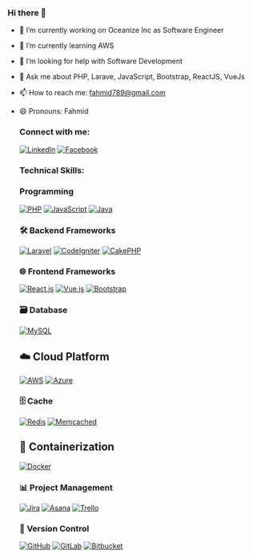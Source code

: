 ### Hi there 👋

- 🔭 I’m currently working on Oceanize Inc as Software Engineer
- 🌱 I’m currently learning AWS
- 🤔 I’m looking for help with Software Development
- 💬 Ask me about PHP, Larave, JavaScript, Bootstrap, ReactJS, VueJs
- 📫 How to reach me: fahmid789@gmail.com
- 😄 Pronouns: Fahmid
  
  <h3 align="left">Connect with me:</h3>

  [![LinkedIn](https://img.shields.io/badge/LinkedIn-%230077B5.svg?&style=for-the-badge&logo=linkedin&logoColor=white)](https://www.linkedin.com/in/fahmid-al-masud)
  [![Facebook](https://img.shields.io/badge/Facebook-%231877F2.svg?&style=for-the-badge&logo=facebook&logoColor=white)](https://www.facebook.com/fahmidal.masud)

  <h3 align="left">Technical Skills:</h3>
  
  ### Programming

  [![PHP](https://img.shields.io/badge/PHP-%23777BB4.svg?&style=for-the-badge&logo=php&logoColor=white)](https://php.net)
  [![JavaScript](https://img.shields.io/badge/JavaScript-%23F7DF1E.svg?&style=for-the-badge&logo=javascript&logoColor=black)](https://developer.mozilla.org/en-US/docs/Web/JavaScript)
  [![Java](https://img.shields.io/badge/Java-%23E76F00.svg?&style=for-the-badge&logo=java&logoColor=white)](https://www.java.com)

  ### 🛠️ Backend Frameworks

  [![Laravel](https://img.shields.io/badge/Laravel-%23FF2D20.svg?&style=for-the-badge&logo=laravel&logoColor=white)](https://laravel.com)
  [![CodeIgniter](https://img.shields.io/badge/CodeIgniter-%23EE4623.svg?&style=for-the-badge&logo=codeigniter&logoColor=white)](https://codeigniter.com)
  [![CakePHP](https://img.shields.io/badge/CakePHP-%238A1B61.svg?&style=for-the-badge&logo=cakephp&logoColor=white)](https://cakephp.org)

  ### 🌐 Frontend Frameworks

  [![React.js](https://img.shields.io/badge/React.js-%2361DAFB.svg?&style=for-the-badge&logo=react&logoColor=white)](https://reactjs.org)
  [![Vue.js](https://img.shields.io/badge/Vue.js-%234FC08D.svg?&style=for-the-badge&logo=vue.js&logoColor=white)](https://vuejs.org)
  [![Bootstrap](https://img.shields.io/badge/Bootstrap-%23563D7C.svg?&style=for-the-badge&logo=bootstrap&logoColor=white)](https://getbootstrap.com)

  ### 🗃️ Database

  [![MySQL](https://img.shields.io/badge/MySQL-%234479A1.svg?&style=for-the-badge&logo=mysql&logoColor=white)](https://www.mysql.com)

  ## ☁️ Cloud Platform

  [![AWS](https://img.shields.io/badge/AWS-%23232F3E.svg?&style=for-the-badge&logo=amazon-aws&logoColor=white)](https://aws.amazon.com)
  [![Azure](https://img.shields.io/badge/Azure-%230072C6.svg?&style=for-the-badge&logo=microsoft-azure&logoColor=white)](https://azure.microsoft.com)

  ### 🗄️ Cache

  [![Redis](https://img.shields.io/badge/Redis-%23DC382D.svg?&style=for-the-badge&logo=redis&logoColor=white)](https://redis.io)
  [![Memcached](https://img.shields.io/badge/Memcached-%230A0A0A.svg?&style=for-the-badge&logo=memcached&logoColor=white)](https://memcached.org)

  ## 🚢 Containerization

  [![Docker](https://img.shields.io/badge/Docker-%232496ED.svg?&style=for-the-badge&logo=docker&logoColor=white)](https://www.docker.com)


  ### 📊 Project Management

  [![Jira](https://img.shields.io/badge/Jira-%230A0FFF.svg?&style=for-the-badge&logo=jira&logoColor=white)](https://www.atlassian.com/software/jira)
  [![Asana](https://img.shields.io/badge/Asana-%23222E31.svg?&style=for-the-badge&logo=asana&logoColor=white)](https://asana.com)
  [![Trello](https://img.shields.io/badge/Trello-%23026AA7.svg?&style=for-the-badge&logo=trello&logoColor=white)](https://trello.com)

  ### 📁 Version Control

  [![GitHub](https://img.shields.io/badge/GitHub-%23181717.svg?&style=for-the-badge&logo=github&logoColor=white)](https://github.com)
  [![GitLab](https://img.shields.io/badge/GitLab-%23FCA121.svg?&style=for-the-badge&logo=gitlab&logoColor=white)](https://gitlab.com)
  [![Bitbucket](https://img.shields.io/badge/Bitbucket-%230047B3.svg?&style=for-the-badge&logo=bitbucket&logoColor=white)](https://bitbucket.org)





  



